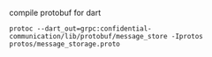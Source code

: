 compile protobuf for dart

```sheel
protoc --dart_out=grpc:confidential-communication/lib/protobuf/message_store -Iprotos protos/message_storage.proto

```